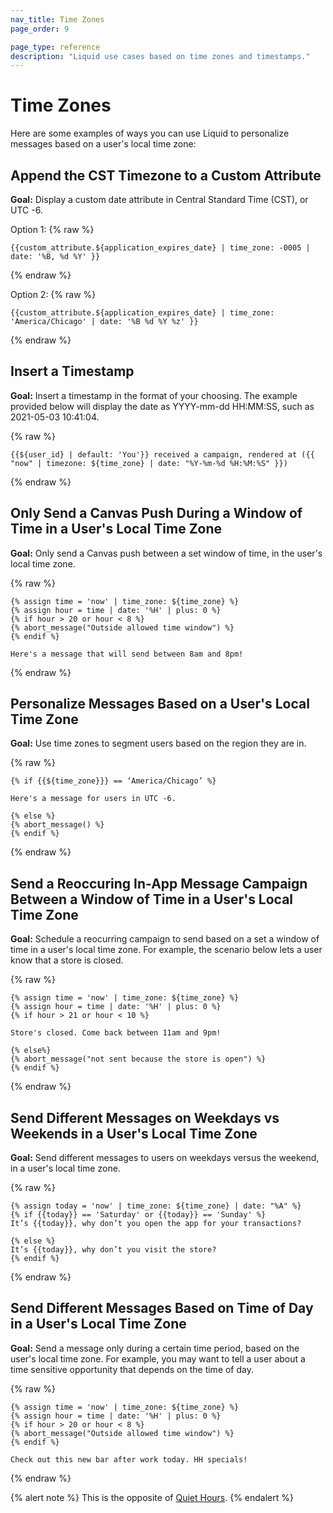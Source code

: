 ```yaml
---
nav_title: Time Zones
page_order: 9

page_type: reference
description: "Liquid use cases based on time zones and timestamps."
---
```


# Time Zones

Here are some examples of ways you can use Liquid to personalize messages based on a user's local time zone:

## Append the CST Timezone to a Custom Attribute

**Goal:** Display a custom date attribute in Central Standard Time (CST), or UTC -6.

Option 1:
{% raw %}

```liquid
{{custom_attribute.${application_expires_date} | time_zone: -0005 | date: '%B, %d %Y' }}
```

{% endraw %}

Option 2:
{% raw %}

```liquid
{{custom_attribute.${application_expires_date} | time_zone: 'America/Chicago' | date: '%B %d %Y %z' }}
```

{% endraw %}

## Insert a Timestamp

**Goal:** Insert a timestamp in the format of your choosing. The example provided below will display the date as YYYY-mm-dd HH:MM:SS, such as 2021-05-03 10:41:04.

{% raw %}

```liquid
{{${user_id} | default: 'You'}} received a campaign, rendered at ({{ "now" | timezone: ${time_zone} | date: "%Y-%m-%d %H:%M:%S" }})
```

{% endraw %}

## Only Send a Canvas Push During a Window of Time in a User's Local Time Zone

**Goal:** Only send a Canvas push between a set window of time, in the user's local time zone.  

{% raw %}

```liquid
{% assign time = 'now' | time_zone: ${time_zone} %}
{% assign hour = time | date: '%H' | plus: 0 %}
{% if hour > 20 or hour < 8 %}
{% abort_message("Outside allowed time window") %}
{% endif %}

Here's a message that will send between 8am and 8pm!
```

{% endraw %}

## Personalize Messages Based on a User's Local Time Zone

**Goal:** Use time zones to segment users based on the region they are in.

{% raw %}

```liquid
{% if {{${time_zone}}} == ‘America/Chicago’ %}

Here's a message for users in UTC -6.

{% else %}
{% abort_message() %}
{% endif %}
```

{% endraw %}

## Send a Reoccuring In-App Message Campaign Between a Window of Time in a User's Local Time Zone

**Goal:** Schedule a reocurring campaign to send based on a set a window of time in a user's local time zone. For example, the scenario below lets a user know that a store is closed.

{% raw %}

```liquid
{% assign time = 'now' | time_zone: ${time_zone} %} 
{% assign hour = time | date: '%H' | plus: 0 %}
{% if hour > 21 or hour < 10 %}

Store's closed. Come back between 11am and 9pm!

{% else%} 
{% abort_message("not sent because the store is open") %}
{% endif %}
```

{% endraw %}

## Send Different Messages on Weekdays vs Weekends in a User's Local Time Zone

**Goal:** Send different messages to users on weekdays versus the weekend, in a user's local time zone.

{% raw %}

```liquid
{% assign today = 'now' | time_zone: ${time_zone} | date: "%A" %}
{% if {{today}} == 'Saturday' or {{today}} == 'Sunday' %}
It’s {{today}}, why don’t you open the app for your transactions?

{% else %}
It’s {{today}}, why don’t you visit the store?
{% endif %}
```

{% endraw %}

## Send Different Messages Based on Time of Day in a User's Local Time Zone

**Goal:** Send a message only during a certain time period, based on the user's local time zone. For example, you may want to tell a user about a time sensitive opportunity that depends on the time of day.

{% raw %}

```liquid
{% assign time = 'now' | time_zone: ${time_zone} %}
{% assign hour = time | date: '%H' | plus: 0 %}
{% if hour > 20 or hour < 8 %}
{% abort_message("Outside allowed time window") %}
{% endif %}

Check out this new bar after work today. HH specials!
```

{% endraw %}

{% alert note %} This is the opposite of [Quiet Hours](1). {% endalert %}

[1]: {{site.baseurl}}/user_guide/engagement_tools/campaigns/scheduling_and_organizing/time_based_campaign/#time-based-functionalities-for-campaigns